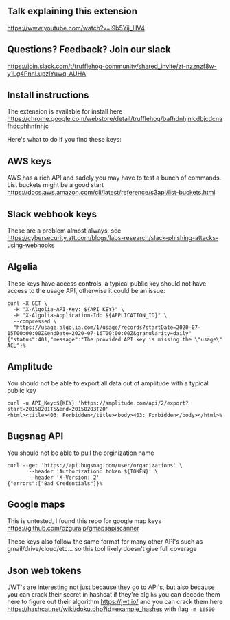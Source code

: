 ## Talk explaining this extension

https://www.youtube.com/watch?v=i9b5Yij_HV4

## Questions? Feedback? Join our slack

https://join.slack.com/t/trufflehog-community/shared_invite/zt-nzznzf8w-y1Lg4PnnLupzlYuwq_AUHA

## Install instructions

The extension is available for install here https://chrome.google.com/webstore/detail/trufflehog/bafhdnhjnlcdbjcdcnafhdcphhnfnhjc

Here's what to do if you find these keys:

## AWS keys
AWS has a rich API and sadely you may have to test a bunch of commands. List buckets might be a good start https://docs.aws.amazon.com/cli/latest/reference/s3api/list-buckets.html

## Slack webhook keys
These are a problem almost always, see https://cybersecurity.att.com/blogs/labs-research/slack-phishing-attacks-using-webhooks

## Algelia
These keys have access controls, a typical public key should not have access to the usage API, otherwise it could be an issue:
```
curl -X GET \
  -H "X-Algolia-API-Key: ${API_KEY}" \
  -H "X-Algolia-Application-Id: ${APPLICATION_ID}" \
  --compressed \
  "https://usage.algolia.com/1/usage/records?startDate=2020-07-15T00:00:00Z&endDate=2020-07-16T00:00:00Z&granularity=daily"
{"status":401,"message":"The provided API key is missing the \"usage\" ACL"}%
```

## Amplitude
You should not be able to export all data out of amplitude with a typical public key
```
curl -u API_Key:${KEY} 'https://amplitude.com/api/2/export?start=20150201T5&end=20150203T20'
<html><title>403: Forbidden</title><body>403: Forbidden</body></html>%
```

## Bugsnag API
You should not be able to pull the orginization name
```
curl --get 'https://api.bugsnag.com/user/organizations' \
       --header 'Authorization: token ${TOKEN}' \
       --header 'X-Version: 2'
{"errors":["Bad Credentials"]}%
```

## Google maps
This is untested, I found this repo for google map keys https://github.com/ozguralp/gmapsapiscanner

These keys also follow the same format for many other API's such as gmail/drive/cloud/etc... so this tool likely doesn't give full coverage

## Json web tokens
JWT's are interesting not just because they go to API's, but also because you can crack their secret in hashcat if they're alg `hs`
you can decode them here to figure out their algorithm https://jwt.io/
and you can crack them here https://hashcat.net/wiki/doku.php?id=example_hashes with flag `-m 16500`
